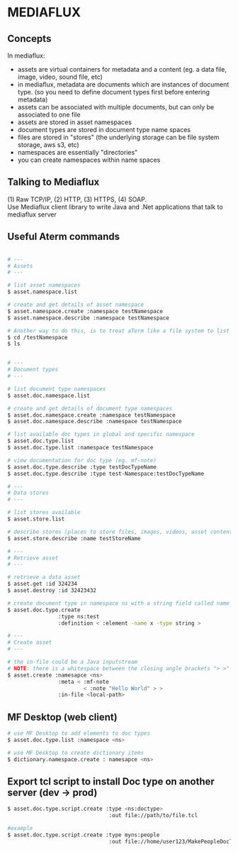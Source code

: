 # MEDIAFLUX

## Concepts
In mediaflux:
- assets are virtual containers for metadata and a content (eg. a data file, image, video, sound file, etc)
- in mediaflux, metadata are documents which are instances of document type. (so you need to define document types first before entering metadata)
- assets can be associated with multiple documents, but can only be associated to one file 
- assets are stored in asset namespaces
- document types are stored in document type name spaces
- files are stored in "stores" (the underlying storage can be file system storage, aws s3, etc)
- namespaces are essentially "directories"
- you can create namespaces within name spaces

## Talking to Mediaflux
(1) Raw TCP/IP, (2) HTTP, (3) HTTPS, (4) SOAP.   
Use Mediaflux client library to write Java and .Net applications that talk to mediaflux server

## Useful Aterm commands

```sh

# ---
# Assets
# ---

# list asset namespaces
$ asset.namespace.list 

# create and get details of asset namespace
$ asset.namespace.create :namespace testNamespace
$ asset.namespace.describe :namespace testNamespace

# Another way to do this, is to treat aTerm like a file system to list assets in a namespace:
$ cd /testNamespace
$ ls


# ---
# Document types
# ---

# list document type namespaces
$ asset.doc.namespace.list

# create and get details of document type namespaces
$ asset.doc.namespace.create :namespace testNamespace
$ asset.doc.namespace.describe :namespace testNamespace

# list available doc types in global and specific namespace
$ asset.doc.type.list 
$ asset.doc.type.list :namespace testNamespace

# view documentation for doc type (eg. mf-note)
$ asset.doc.type.describe :type testDocTypeName
$ asset.doc.type.describe :type test-Namespace:testDocTypeName

# ---
# Data stores
# ---

# list stores available
$ asset.store.list

# describe stores (places to store files, images, videos, asset content)
$ asset.store.describe :name testStoreName

# ---
# Retrieve asset
# ---

# retrieve a data asset
$ asset.get :id 324234
$ asset.destroy :id 32423432

# create document type in namespace ns with a string field called name
$ asset.doc.type.create 
                :type ns:test 
                :definition < :element -name x -type string >

# ---
# Create asset
# ---

# the in-file could be a Java inputstream
# NOTE: there is a whitespace between the closing angle brackets "> >"
$ asset.create :namesapce <ns>
                :meta < :mf-note
                        < :note "Hello World" > >
                :in-file <local-path>


```

## MF Desktop (web client)
```sh
# use MF Desktop to add elements to doc types
$ asset.doc.type.list :namespace <ns>

# use MF Desktop to create dictionary items
$ dictionary.namespace.create : namesapce <ns>


```

## Export tcl script to install Doc type on another server (dev -> prod)
```sh
$ asset.doc.type.script.create :type <ns:doctype>
                                :out file://path/to/file.tcl

#example                                
$ asset.doc.type.script.create :type myns:people
                                :out file://home/user123/MakePeopleDocType.tcl
```
